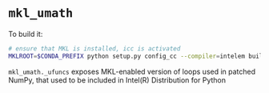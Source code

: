 # `mkl_umath`

To build it:

```sh
# ensure that MKL is installed, icc is activated
MKLROOT=$CONDA_PREFIX python setup.py config_cc --compiler=intelem build_ext --inplace
```

`mkl_umath._ufuncs` exposes MKL-enabled version of loops used in patched NumPy,
that used to be included in Intel(R) Distribution for Python